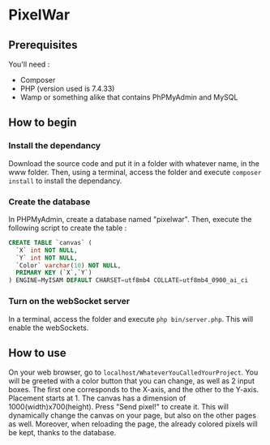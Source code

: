 # PixelWar

## Prerequisites

You'll need :
- Composer
- PHP (version used is 7.4.33)
- Wamp or something alike that contains PhPMyAdmin and MySQL

## How to begin

### Install the dependancy
Download the source code and put it in a folder with whatever name, in the www folder.
Then, using a terminal, access the folder and execute `composer install` to install the dependancy.

### Create the database
In PHPMyAdmin, create a database named "pixelwar".
Then, execute the following script to create the table :

```sql
CREATE TABLE `canvas` (
  `X` int NOT NULL,
  `Y` int NOT NULL,
  `Color` varchar(10) NOT NULL,
  PRIMARY KEY (`X`,`Y`)
) ENGINE=MyISAM DEFAULT CHARSET=utf8mb4 COLLATE=utf8mb4_0900_ai_ci 
```

### Turn on the webSocket server
In a terminal, access the folder and execute `php bin/server.php`. This will enable the webSockets.

## How to use
On your web browser, go to `localhost/WhateverYouCalledYourProject`. You will be greeted with a color button that you can change, as well as 2 input boxes. The first one corresponds to the X-axis, and the other to the Y-axis.
Placement starts at 1. The canvas has a dimension of 1000(width)x700(height). Press "Send pixel!" to create it. This will dynamically change the canvas on your page, but also on the other pages as well.
Moreover, when reloading the page, the already colored pixels will be kept, thanks to the database.
